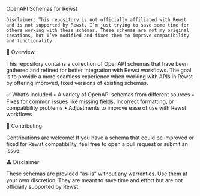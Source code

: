 OpenAPI Schemas for Rewst

	Disclaimer: This repository is not officially affiliated with Rewst and is not supported by Rewst. I’m just trying to save some time for others working with these schemas. These schemas are not my original creations, but I’ve modified and fixed them to improve compatibility and functionality.

🚀 Overview

This repository contains a collection of OpenAPI schemas that have been gathered and refined for better integration with Rewst workflows. The goal is to provide a more seamless experience when working with APIs in Rewst by offering improved, fixed versions of existing schemas.

✅ What’s Included
	•	A variety of OpenAPI schemas from different sources
	•	Fixes for common issues like missing fields, incorrect formatting, or compatibility problems
	•	Adjustments to improve ease of use with Rewst workflows

 📝 Contributing

Contributions are welcome! If you have a schema that could be improved or fixed for Rewst compatibility, feel free to open a pull request or submit an issue.

⚠️ Disclaimer

These schemas are provided “as-is” without any warranties. Use them at your own discretion. They are meant to save time and effort but are not officially supported by Rewst.
